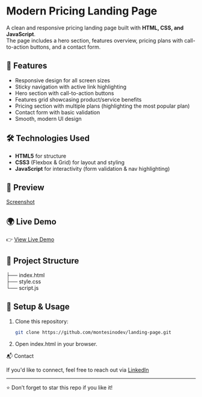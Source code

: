 # Modern Pricing Landing Page  

A clean and responsive pricing landing page built with **HTML, CSS, and JavaScript**.  
The page includes a hero section, features overview, pricing plans with call-to-action buttons, and a contact form.  

## 🚀 Features  
- Responsive design for all screen sizes  
- Sticky navigation with active link highlighting  
- Hero section with call-to-action buttons  
- Features grid showcasing product/service benefits  
- Pricing section with multiple plans (highlighting the most popular plan)  
- Contact form with basic validation  
- Smooth, modern UI design  

## 🛠️ Technologies Used  
- **HTML5** for structure  
- **CSS3** (Flexbox & Grid) for layout and styling  
- **JavaScript** for interactivity (form validation & nav highlighting)  

## 📸 Preview  
[Screenshot](assets/screenshot.png)    

## 🌍 Live Demo  
👉 [View Live Demo](https://montesinodev.github.io/landing-page/)  

## 📂 Project Structure  
├── index.html  
├── style.css  
└── script.js


## 🔧 Setup & Usage  
1. Clone this repository:  
   ```bash
   git clone https://github.com/montesinodev/landing-page.git

2. Open index.html in your browser.

📬 Contact

If you'd like to connect, feel free to reach out via [LinkedIn](https://www.linkedin.com/in/marlon-m-324a70147)

---

⭐ Don’t forget to star this repo if you like it!